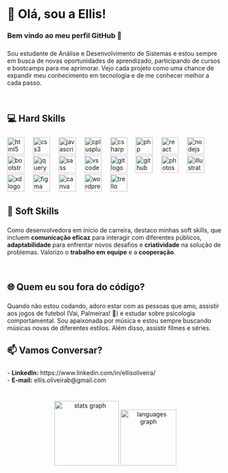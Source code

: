<h1 align="left">💫 Olá, sou a Ellis!</h1>

###

<h3 align="left">Bem vindo ao meu perfil GitHub 👋</h3>

###

<p align="left">Sou estudante de Análise e Desenvolvimento de Sistemas e estou sempre em busca de novas oportunidades de aprendizado, participando de cursos e bootcamps para me aprimorar. Vejo cada projeto como uma chance de expandir meu conhecimento em tecnologia e de me conhecer melhor a cada passo.</p>
<br>

###

<h2 align="left">💻 Hard Skills</h2>

###

<div align="left">
  <img src="https://cdn.jsdelivr.net/gh/devicons/devicon/icons/html5/html5-original.svg" height="40" alt="html5 logo"  />
  <img width="12" />
  <img src="https://cdn.jsdelivr.net/gh/devicons/devicon/icons/css3/css3-original.svg" height="40" alt="css3 logo"  />
  <img width="12" />
  <img src="https://cdn.jsdelivr.net/gh/devicons/devicon/icons/javascript/javascript-original.svg" height="40" alt="javascript logo"  />
  <img width="12" />
  <img src="https://cdn.jsdelivr.net/gh/devicons/devicon/icons/cplusplus/cplusplus-original.svg" height="40" alt="cplusplus logo"  />
  <img width="12" />
  <img src="https://cdn.jsdelivr.net/gh/devicons/devicon/icons/csharp/csharp-original.svg" height="40" alt="csharp logo"  />
  <img width="12" />
  <img src="https://cdn.jsdelivr.net/gh/devicons/devicon/icons/php/php-original.svg" height="40" alt="php logo"  />
  <img width="12" />
  <img src="https://cdn.jsdelivr.net/gh/devicons/devicon/icons/react/react-original.svg" height="40" alt="react logo"  />
  <img width="12" />
  <img src="https://cdn.jsdelivr.net/gh/devicons/devicon/icons/nodejs/nodejs-original.svg" height="40" alt="nodejs logo"  />
  <img width="12" />
  <img src="https://cdn.jsdelivr.net/gh/devicons/devicon/icons/bootstrap/bootstrap-original.svg" height="40" alt="bootstrap logo"  />
  <img width="12" />
  <img src="https://cdn.jsdelivr.net/gh/devicons/devicon/icons/jquery/jquery-original.svg" height="40" alt="jquery logo"  />
  <img width="12" />
  <img src="https://cdn.jsdelivr.net/gh/devicons/devicon/icons/sass/sass-original.svg" height="40" alt="sass logo"  />
  <img width="12" />
  <img src="https://cdn.jsdelivr.net/gh/devicons/devicon/icons/vscode/vscode-original.svg" height="40" alt="vscode logo"  />
  <img width="12" />
  <img src="https://cdn.jsdelivr.net/gh/devicons/devicon/icons/git/git-original.svg" height="40" alt="git logo"  />
  <img width="12" />
  <img src="https://cdn.jsdelivr.net/gh/devicons/devicon/icons/github/github-original.svg" height="40" alt="github logo"  />
  <img width="12" />
  <img src="https://cdn.jsdelivr.net/gh/devicons/devicon/icons/photoshop/photoshop-plain.svg" height="40" alt="photoshop logo"  />
  <img width="12" />
  <img src="https://cdn.jsdelivr.net/gh/devicons/devicon/icons/illustrator/illustrator-plain.svg" height="40" alt="illustrator logo"  />
  <img width="12" />
  <img src="https://cdn.jsdelivr.net/gh/devicons/devicon/icons/xd/xd-plain.svg" height="40" alt="xd logo"  />
  <img width="12" />
  <img src="https://cdn.jsdelivr.net/gh/devicons/devicon/icons/figma/figma-original.svg" height="40" alt="figma logo"  />
  <img width="12" />
  <img src="https://cdn.jsdelivr.net/gh/devicons/devicon/icons/canva/canva-original.svg" height="40" alt="canva logo"  />
  <img width="12" />
  <img src="https://cdn.jsdelivr.net/gh/devicons/devicon/icons/wordpress/wordpress-original.svg" height="40" alt="wordpress logo"  />
  <img width="12" />
  <img src="https://cdn.jsdelivr.net/gh/devicons/devicon/icons/trello/trello-plain.svg" height="40" alt="trello logo"  />
</div>

###

<h2 align="left">📌 Soft Skills</h2>

###

<p align="left">Como desenvolvedora em início de carreira, destaco minhas soft skills, que incluem <b>comunicação eficaz</b> para interagir com diferentes públicos, <b>adaptabilidade</b> para enfrentar novos desafios e <b>criatividade</b> na solução de problemas. Valorizo o <b>trabalho em equipe</b> e a <b>cooperação</b>.</p>
<br>

<h2 align="left">🌐 Quem eu sou fora do código?</h2>

###

<p align="left">Quando não estou codando, adoro estar com as pessoas que amo, assistir aos jogos de futebol (Vai, Palmeiras! 💚) e estudar sobre psicologia comportamental. Sou apaixonada por música e estou sempre buscando músicas novas de diferentes estilos. Além disso, assistir filmes e séries.</p>

###

<h2 align="left">📫 Vamos Conversar?</h2>

###

<p align="left">- <b>LinkedIn:</b> https://www.linkedin.com/in/ellisoliveira/<br>- <b>E-mail:</b> ellis.oliveirab@gmail.com</p>

###

<br clear="both">

<div align="center">
  <img src="https://github-readme-stats.vercel.app/api?username=ellxsm&hide_title=false&hide_rank=false&show_icons=true&include_all_commits=true&count_private=true&disable_animations=false&theme=dracula&locale=en&hide_border=false&order=1" height="150" alt="stats graph"  />
  <img src="https://github-readme-stats.vercel.app/api/top-langs?username=ellxsm&locale=en&hide_title=false&layout=compact&card_width=320&langs_count=5&theme=tokyonight&hide_border=true&order=2" height="130" alt="languages graph"  />
</div>

###
